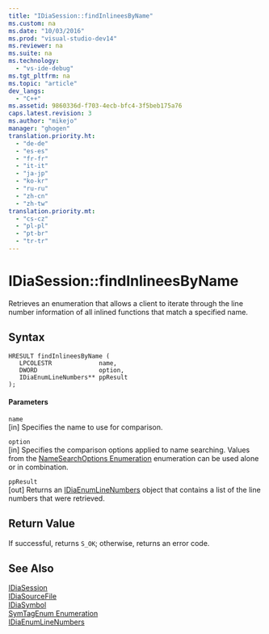 ```yaml
---
title: "IDiaSession::findInlineesByName"
ms.custom: na
ms.date: "10/03/2016"
ms.prod: "visual-studio-dev14"
ms.reviewer: na
ms.suite: na
ms.technology: 
  - "vs-ide-debug"
ms.tgt_pltfrm: na
ms.topic: "article"
dev_langs: 
  - "C++"
ms.assetid: 9860336d-f703-4ecb-bfc4-3f5beb175a76
caps.latest.revision: 3
ms.author: "mikejo"
manager: "ghogen"
translation.priority.ht: 
  - "de-de"
  - "es-es"
  - "fr-fr"
  - "it-it"
  - "ja-jp"
  - "ko-kr"
  - "ru-ru"
  - "zh-cn"
  - "zh-tw"
translation.priority.mt: 
  - "cs-cz"
  - "pl-pl"
  - "pt-br"
  - "tr-tr"
---
```

# IDiaSession::findInlineesByName
Retrieves an enumeration that allows a client to iterate through the line number information of all inlined functions that match a specified name.  
  
## Syntax  
  
```cpp#  
HRESULT findInlineesByName (   
   LPCOLESTR             name,  
   DWORD                 option,  
   IDiaEnumLineNumbers** ppResult  
);  
```  
  
#### Parameters  
 `name`  
 [in] Specifies the name to use for comparison.  
  
 `option`  
 [in] Specifies the comparison options applied to name searching. Values from the [NameSearchOptions Enumeration](../debugger/namesearchoptions.md) enumeration can be used alone or in combination.  
  
 `ppResult`  
 [out] Returns an [IDiaEnumLineNumbers](../debugger/idiaenumlinenumbers.md) object that contains a list of the line numbers that were retrieved.  
  
## Return Value  
 If successful, returns `S_OK`; otherwise, returns an error code.  
  
## See Also  
 [IDiaSession](../debugger/idiasession.md)   
 [IDiaSourceFile](../debugger/idiasourcefile.md)   
 [IDiaSymbol](../debugger/idiasymbol.md)   
 [SymTagEnum Enumeration](../debugger/symtagenum.md)   
 [IDiaEnumLineNumbers](../debugger/idiaenumlinenumbers.md)